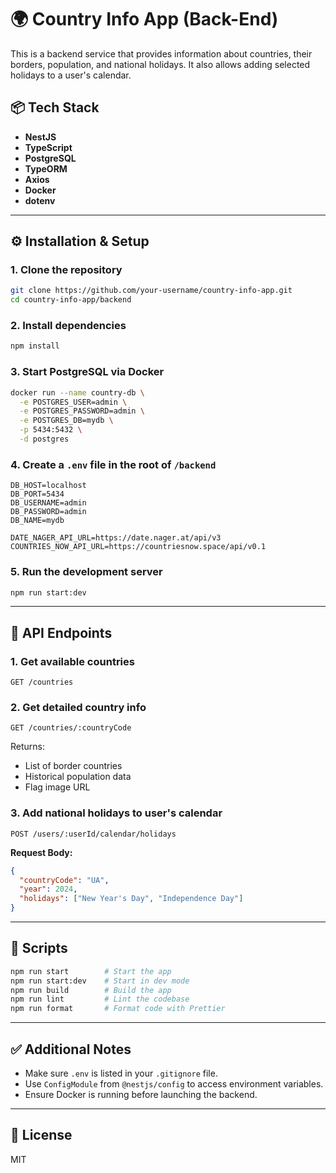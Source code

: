 # 🌍 Country Info App (Back-End)

This is a backend service that provides information about countries, their borders, population, and national holidays. It also allows adding selected holidays to a user's calendar.

## 📦 Tech Stack

- **NestJS**
- **TypeScript**
- **PostgreSQL**
- **TypeORM**
- **Axios**
- **Docker**
- **dotenv**

---

## ⚙️ Installation & Setup

### 1. Clone the repository

```bash
git clone https://github.com/your-username/country-info-app.git
cd country-info-app/backend
```

### 2. Install dependencies

```bash
npm install
```

### 3. Start PostgreSQL via Docker

```bash
docker run --name country-db \
  -e POSTGRES_USER=admin \
  -e POSTGRES_PASSWORD=admin \
  -e POSTGRES_DB=mydb \
  -p 5434:5432 \
  -d postgres
```

### 4. Create a `.env` file in the root of `/backend`

```
DB_HOST=localhost
DB_PORT=5434
DB_USERNAME=admin
DB_PASSWORD=admin
DB_NAME=mydb

DATE_NAGER_API_URL=https://date.nager.at/api/v3
COUNTRIES_NOW_API_URL=https://countriesnow.space/api/v0.1
```

### 5. Run the development server

```bash
npm run start:dev
```

---

## 📌 API Endpoints

### 1. Get available countries

```http
GET /countries
```

### 2. Get detailed country info

```http
GET /countries/:countryCode
```

Returns:
- List of border countries
- Historical population data
- Flag image URL

### 3. Add national holidays to user's calendar

```http
POST /users/:userId/calendar/holidays
```

**Request Body:**

```json
{
  "countryCode": "UA",
  "year": 2024,
  "holidays": ["New Year's Day", "Independence Day"]
}
```

---

## 📜 Scripts

```bash
npm run start        # Start the app
npm run start:dev    # Start in dev mode
npm run build        # Build the app
npm run lint         # Lint the codebase
npm run format       # Format code with Prettier
```

---

## ✅ Additional Notes

- Make sure `.env` is listed in your `.gitignore` file.
- Use `ConfigModule` from `@nestjs/config` to access environment variables.
- Ensure Docker is running before launching the backend.

---

## 📄 License

MIT
